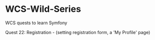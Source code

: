 # WCS-Wild-Series
WCS quests to learn Symfony

Quest 22: Registration - (setting registration form, a 'My Profile' page)

